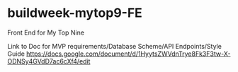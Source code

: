# buildweek-mytop9-FE
Front End for My Top Nine

Link to Doc for MVP requirements/Database Scheme/API Endpoints/Style Guide
https://docs.google.com/document/d/1HyytsZWVdnTrye8Fk3F3tw-X-ODNSy4GVdD7ac6cXf4/edit

